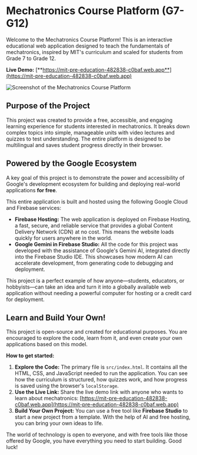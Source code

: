 # Mechatronics Course Platform (G7-G12)

Welcome to the Mechatronics Course Platform! This is an interactive educational web application designed to teach the fundamentals of mechatronics, inspired by MIT's curriculum and scaled for students from Grade 7 to Grade 12.

**Live Demo:** [**https://mit-pre-education-482838-c0baf.web.app**](https://mit-pre-education-482838-c0baf.web.app)

![Screenshot of the Mechatronics Course Platform](https://storage.googleapis.com/stedi-assets/misc/mechatronics-screenshot.png)

## Purpose of the Project

This project was created to provide a free, accessible, and engaging learning experience for students interested in mechatronics. It breaks down complex topics into simple, manageable units with video lectures and quizzes to test understanding. The entire platform is designed to be multilingual and saves student progress directly in their browser.

## Powered by the Google Ecosystem

A key goal of this project is to demonstrate the power and accessibility of Google's development ecosystem for building and deploying real-world applications **for free**.

This entire application is built and hosted using the following Google Cloud and Firebase services:

*   **Firebase Hosting:** The web application is deployed on Firebase Hosting, a fast, secure, and reliable service that provides a global Content Delivery Network (CDN) at no cost. This means the website loads quickly for users anywhere in the world.
*   **Google Gemini in Firebase Studio:** All the code for this project was developed with the assistance of Google's Gemini AI, integrated directly into the Firebase Studio IDE. This showcases how modern AI can accelerate development, from generating code to debugging and deployment.

This project is a perfect example of how anyone—students, educators, or hobbyists—can take an idea and turn it into a globally available web application without needing a powerful computer for hosting or a credit card for deployment.

## Learn and Build Your Own!

This project is open-source and created for educational purposes. You are encouraged to explore the code, learn from it, and even create your own applications based on this model.

**How to get started:**

1.  **Explore the Code:** The primary file is `src/index.html`. It contains all the HTML, CSS, and JavaScript needed to run the application. You can see how the curriculum is structured, how quizzes work, and how progress is saved using the browser's `localStorage`.
2.  **Use the Live Link:** Share the live demo link with anyone who wants to learn about mechatronics: [https://mit-pre-education-482838-c0baf.web.app](https://mit-pre-education-482838-c0baf.web.app)
3.  **Build Your Own Project:** You can use a free tool like **Firebase Studio** to start a new project from a template. With the help of AI and free hosting, you can bring your own ideas to life.

The world of technology is open to everyone, and with free tools like those offered by Google, you have everything you need to start building. Good luck!
